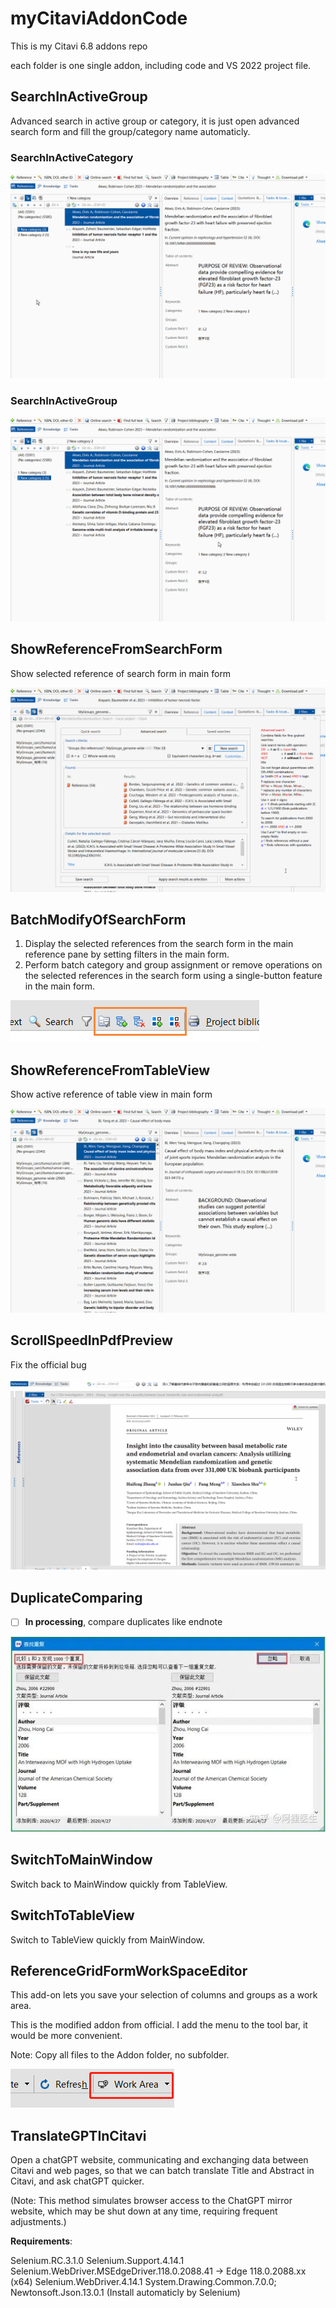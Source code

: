 # myCitaviAddonCode
 This is my Citavi 6.8 addons repo

each folder is one single addon, including code and VS 2022 project file.



## SearchInActiveGroup

Advanced search in active group or category, it is just open advanced search form and fill the group/category name automaticly.

### SearchInActiveCategory

![SearchInActiveCategory](vx_images/SearchInActiveCategory.gif)

### SearchInActiveGroup

![SearchInActiveGroup](vx_images/SearchInActiveGroup.gif)

## ShowReferenceFromSearchForm

Show selected reference of search form in main form

![ShowReferenceFromSearchForm](vx_images/ShowReferenceFromSearchForm.gif)

## BatchModifyOfSearchForm

1. Display the selected references from the search form in the main reference pane by setting filters in the main form.
2. Perform batch category and group assignment or remove operations on the selected references in the search form using a single-button feature in the main form.

![image-20231104092440562](vx_images/image-20231104092440562.png)

## ShowReferenceFromTableView

Show active reference of table view in main form

![ShowReferenceFromTableView](vx_images/ShowReferenceFromTableView.gif)



## ScrollSpeedInPdfPreview

Fix the official bug

![ScrollSpeedInPdfPreview](vx_images/ScrollSpeedInPdfPreview.gif)

## DuplicateComparing

- [ ] **In processing**, compare duplicates like endnote

![img](vx_images/v2-54b25fe6df839ec8904d0261459347f6_r.jpg)



## SwitchToMainWindow

Switch back to MainWindow quickly from TableView.

## SwitchToTableView

Switch to TableView quickly from MainWindow.

## ReferenceGridFormWorkSpaceEditor

This add-on lets you save your selection of columns and groups as a work area.

This is the modified addon from official. I add the menu to the tool bar, it would be more convenient. 

Note: Copy all files to the Addon folder, no subfolder.

![image-20231102232340401](vx_images/image-20231102232340401.png) 

## TranslateGPTInCitavi

Open a chatGPT website, communicating and exchanging data between Citavi and web pages, so that we can batch translate Title and Abstract in Citavi, and ask chatGPT quicker. 

(Note: This method simulates browser access to the ChatGPT mirror website, which may be shut down at any time, requiring frequent adjustments.)

**Requirements**: 

Selenium.RC.3.1.0
Selenium.Support.4.14.1
Selenium.WebDriver.MSEdgeDriver.118.0.2088.41 -> Edge 118.0.2088.xx (x64)
Selenium.WebDriver.4.14.1
System.Drawing.Common.7.0.0; Newtonsoft.Json.13.0.1 (Install automaticly by Selenium)



